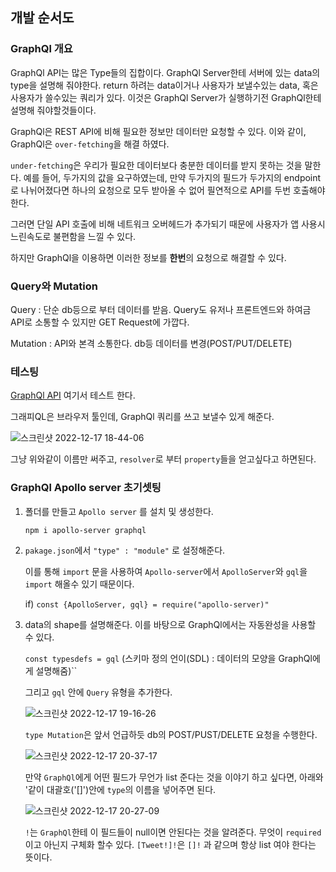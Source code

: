## 개발 순서도

### GraphQl 개요

GraphQl API는 많은 Type들의 집합이다. GraphQl Server한테 서버에 있는 data의 type을 설명해 줘야한다. return 하려는 data이거나 사용자가 보낼수있는 data, 혹은 사용자가 쓸수있는 쿼리가 있다. 이것은 GraphQl Server가 실행하기전 GraphQl한테 설명해 줘야할것들이다. 

GraphQl은 REST API에 비해 필요한 정보만 데이터만 요청할 수 있다.  이와 같이, GraphQl은 `over-fetching`을 해결 하였다. 

`under-fetching`은 우리가 필요한 데이터보다 충분한 데이터를 받지 못하는 것을 말한다. 
예를 들어, 두가지의 값을 요구하였는데, 만약 두가지의 필드가 두가지의 endpoint로 나뉘어졌다면 하나의 요청으로 모두 받아올 수 없어 필연적으로 API를 두번 호출해야한다. 

그러면 단일 API 호출에 비해 네트워크 오버헤드가 추가되기 때문에 사용자가 앱 사용시 느린속도로 불편함을 느낄 수 있다. 

하지만 GraphQl을 이용하면 이러한 정보를 **한번**의 요청으로 해결할 수 있다.

### Query와 Mutation

Query : 단순 db등으로 부터 데이터를 받음. Query도 유저나 프론트엔드와 하여금 API로 소통할 수 있지만 GET Request에 가깝다.

Mutation : API와 본격 소통한다. db등 데이터를 변경(POST/PUT/DELETE)

### 테스팅

[GraphQl API](graphql.org/swapi-graphql) 여기서 테스트 한다. 

그래피QL은 브라우저 툴인데, GraphQl 쿼리를 쓰고 보낼수 있게 해준다.

![스크린샷 2022-12-17 18-44-06](https://user-images.githubusercontent.com/71261997/208235980-6ca35224-c63d-4973-ae1f-c120037e3ba5.png)

그냥 위와같이 이름만 써주고, `resolver`로 부터 `property`들을 얻고싶다고 하면된다. 

### GraphQl Apollo server 초기셋팅

1. 폴더를 만들고 `Apollo server` 를 설치 및 생성한다.

    `npm i apollo-server graphql`

2. `pakage.json`에서 `"type" : "module"` 로 설정해준다. 

    이를 통해 `import` 문을 사용하여 `Apollo-server`에서 `ApolloServer`와 `gql`을 `import` 해올수 있기 때문이다.

    if) `const {ApolloServer, gql} = require("apollo-server)"`

3. data의 shape를 설명해준다. 이를 바탕으로 GraphQl에서는 자동완성을 사용할 수 있다.

    `const typesdefs = gql`
    (스키마 정의 언이(SDL) : 데이터의 모양을 GraphQl에게 설명해줌)``

    그리고 `gql` 안에 `Query` 유형을 추가한다. 

    ![스크린샷 2022-12-17 19-16-26](https://user-images.githubusercontent.com/71261997/208236994-07c0a65a-12e5-49c3-a2fd-4dc82baf85c8.png)

    `type Mutation`은 앞서 언급하듯 db의 POST/PUST/DELETE 요청을 수행한다.

    ![스크린샷 2022-12-17 20-37-17](https://user-images.githubusercontent.com/71261997/208239889-821390d1-30da-4231-8e4b-25e4aeefd45c.png)

    만약 `GraphQl`에게 어떤 필드가 무언가 list 준다는 것을 이야기 하고 싶다면, 아래와 '같이 대괄호('[]')안에  `type`의 이름을 넣어주면 된다. 
    
    ![스크린샷 2022-12-17 20-27-09](https://user-images.githubusercontent.com/71261997/208239462-6975e74f-e8e9-4d79-af5c-c5dcc8d9ce9e.png)

    `!`는 `GraphQl`한테 이 필드들이 null이면 안된다는 것을 알려준다. 무엇이 `required`이고 아닌지 구체화 할수 있다.
    `[Tweet!]!`은 `[]!` 과 같으며 항상 list 여야 한다는 뜻이다.



